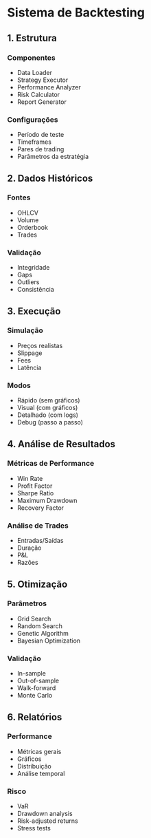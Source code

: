 # Sistema de Backtesting

## 1. Estrutura

### Componentes
- Data Loader
- Strategy Executor
- Performance Analyzer
- Risk Calculator
- Report Generator

### Configurações
- Período de teste
- Timeframes
- Pares de trading
- Parâmetros da estratégia

## 2. Dados Históricos

### Fontes
- OHLCV
- Volume
- Orderbook
- Trades

### Validação
- Integridade
- Gaps
- Outliers
- Consistência

## 3. Execução

### Simulação
- Preços realistas
- Slippage
- Fees
- Latência

### Modos
- Rápido (sem gráficos)
- Visual (com gráficos)
- Detalhado (com logs)
- Debug (passo a passo)

## 4. Análise de Resultados

### Métricas de Performance
- Win Rate
- Profit Factor
- Sharpe Ratio
- Maximum Drawdown
- Recovery Factor

### Análise de Trades
- Entradas/Saídas
- Duração
- P&L
- Razões

## 5. Otimização

### Parâmetros
- Grid Search
- Random Search
- Genetic Algorithm
- Bayesian Optimization

### Validação
- In-sample
- Out-of-sample
- Walk-forward
- Monte Carlo

## 6. Relatórios

### Performance
- Métricas gerais
- Gráficos
- Distribuição
- Análise temporal

### Risco
- VaR
- Drawdown analysis
- Risk-adjusted returns
- Stress tests 